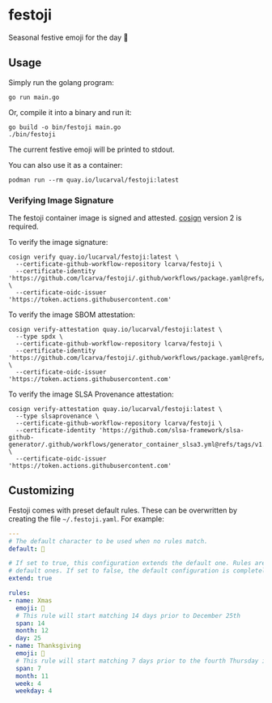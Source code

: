 # festoji

Seasonal festive emoji for the day 🎉

## Usage

Simply run the golang program:

```text
go run main.go
```

Or, compile it into a binary and run it:

```text
go build -o bin/festoji main.go
./bin/festoji
```

The current festive emoji will be printed to stdout.

You can also use it as a container:

```text
podman run --rm quay.io/lucarval/festoji:latest
```

### Verifying Image Signature

The festoji container image is signed and attested. [cosign](https://github.com/sigstore/cosign)
version 2 is required.

To verify the image signature:

```text
cosign verify quay.io/lucarval/festoji:latest \
  --certificate-github-workflow-repository lcarva/festoji \
  --certificate-identity 'https://github.com/lcarva/festoji/.github/workflows/package.yaml@refs/heads/master' \
  --certificate-oidc-issuer 'https://token.actions.githubusercontent.com'
```

To verify the image SBOM attestation:

```text
cosign verify-attestation quay.io/lucarval/festoji:latest \
  --type spdx \
  --certificate-github-workflow-repository lcarva/festoji \
  --certificate-identity 'https://github.com/lcarva/festoji/.github/workflows/package.yaml@refs/heads/master' \
  --certificate-oidc-issuer 'https://token.actions.githubusercontent.com'
```

To verify the image SLSA Provenance attestation:

```text
cosign verify-attestation quay.io/lucarval/festoji:latest \
  --type slsaprovenance \
  --certificate-github-workflow-repository lcarva/festoji \
  --certificate-identity 'https://github.com/slsa-framework/slsa-github-generator/.github/workflows/generator_container_slsa3.yml@refs/tags/v1.7.0' \
  --certificate-oidc-issuer 'https://token.actions.githubusercontent.com'
```

## Customizing

Festoji comes with preset default rules. These can be overwritten by creating the file
`~/.festoji.yaml`. For example:

```yaml
---
# The default character to be used when no rules match.
default: 🐚

# If set to true, this configuration extends the default one. Rules are inserted after the
# default ones. If set to false, the default configuration is completely ignored.
extend: true

rules:
- name: Xmas
  emoji: 🎄
  # This rule will start matching 14 days prior to December 25th
  span: 14
  month: 12
  day: 25
- name: Thanksgiving
  emoji: 🦃
  # This rule will start matching 7 days prior to the fourth Thursday in November
  span: 7
  month: 11
  week: 4
  weekday: 4
```
